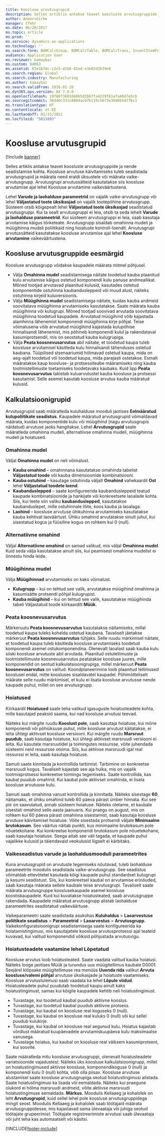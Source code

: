 ```yaml
---
title: Koosluse arvutusgrupid
description: Selles artiklis antakse teavet koosluste arvutusgruppide ja nende seadistamise kohta. Koosluse arvutuse käivitamiseks tuleb seadistada arvutusgrupid ja määrata need eraldi üksustele või määrata vaike-arvutusgrupp. Arvutusgrupi arvutussätteid kasutatakse siis koosluse arvutamise ajal lehel Koosluse arvutamine vaikeväärtustena.
author: AndersGirke
manager: tfehr
ms.date: 06/20/2017
ms.topic: article
ms.prod: ''
ms.service: dynamics-ax-applications
ms.technology: ''
ms.search.form: BOMCalcGroup, BOMCalcTable, BOMCalcTrans, InventItemPrice
audience: Application User
ms.reviewer: kamaybac
ms.custom: 94063
ms.assetid: 63e1b7dc-c2c5-41b0-81ed-e3e02d1b39e0
ms.search.region: Global
ms.search.industry: Manufacturing
ms.author: kamaybac
ms.search.validFrom: 2016-02-28
ms.dyn365.ops.version: AX 7.0.0
ms.openlocfilehash: 1978873601608b5d2b67fa4229f61afa46d7e5cb
ms.sourcegitcommit: 38d40c331c8894acb7b119c5073e3088b54776c1
ms.translationtype: HT
ms.contentlocale: et-EE
ms.lasthandoff: 01/15/2021
ms.locfileid: "5011893"
---
```

# <a name="bom-calculations-groups"></a>Koosluse arvutusgrupid

[!include [banner](../includes/banner.md)]

Selles artiklis antakse teavet koosluste arvutusgruppide ja nende seadistamise kohta. Koosluse arvutuse käivitamiseks tuleb seadistada arvutusgrupid ja määrata need eraldi üksustele või määrata vaike-arvutusgrupp. Arvutusgrupi arvutussätteid kasutatakse siis koosluse arvutamise ajal lehel Koosluse arvutamine vaikeväärtustena. 

Lehel **Varude ja laohalduse parameetrid** on vajalik vaike-arvutusgrupp või lehel **Väljastatud toote üksikasjad** on vajalik tootepõhine arvutusgrupp. Süsteem otsib kõigepealt lehel **Väljastatud toote üksikasjad** seadistatud arvutusgruppi. Kui ta sealt arvutusgruppi ei leia, otsib ta seda lehelt **Varude ja laohalduse parameetrid**. Kui süsteem arvutusgruppi ei leia, saab kasutaja arvutamise käigus tõrketeate. Arvutusgrupp sisaldab omahinna mudeli ja müügihinna mudeli poliitikaid ning hoiatuste kontroll-loendit. Arvutusgrupi arvutussätteid kasutatakse koosluse arvutamise ajal lehel **Koosluse arvutamine** vaikeväärtustena.

## <a name="purposes-of-bom-calculation-groups"></a>Koosluse arvutusgruppide eesmärgid
Koosluse arvutusgrupp võidakse kaupadele määrata mitmel põhjusel.

-   Välja **Omahinna mudel** seadistamisega näitate toodetud kauba plaanitud kulu arvutamise käigus ostetud komponendi kulu panuse andmeallikat. Mõned tootjad arvutavad plaanitud kulusid, kasutades ostetud komponentide ostuhinna kaubandusleppeid või muud alust, näiteks ostuhinna kirjeid kuluversioonis.
-   Välja **Müügihinna mudel** seadistamisega näitate, kuidas kauba andmeid soovitatava müügihinna arvutamiseks kasutatakse. Saate määrata kauba müügihinna või kulugrupi. Mõned tootjad soovivad arvutada soovitatava müügihinna toodetud kaupadele. Arvutatud müügihind võib kajastada alamhinna lähenemist komponendi müügihinna kirje põhjal. Teise võimalusena võib arvutatud müügihind kajastada kulupõhise hinnalisandi lähenemist, mis põhineb komponendi kulul ja rakendataval kasumiprotsendil, mis on seostatud kauba kulugrupiga.
-   Välja **Peata koosnevusarvutus** abil näitate, et toodetud kaupa tuleb koosluse arvutamisel käsitleda kulu hinnalisandi tähenduses ostetud kaubana. Tüüpilised stsenaariumid hõlmavad ostetud kaupa, mida on aeg-ajalt toodetud või toodetud kaupa, mida parajasti ostetakse. Esmalt määratakse kaup koosluse- ja protsessiteabe määramiseks ning kauba tootmistellimuste toetamiseks toodetavaks kaubaks. Kuid lipp **Peata koosnevusarvutus** takistab kuluarvutustel kauba koosluse ja protsessi kasutamist. Selle asemel kasutab koosluse arvutus kauba määratud kulusid.

## <a name="calculation-groups"></a>Kalkulatsioonigrupid
Arvutusgrupid saab määratleda kuluhalduse mooduli jaotises **Eelmääratud kulupoliitikate seadistus**. Kaupadele määratud arvutusgrupid võimaldavad määrata, kuidas komponentide kulu või müügihind (nagu arvutusgrupis näidatud) arvutuse jaoks hangitakse. Lehel **Arvutusgrupid** saate määratleda omahinna mudeli, alternatiivse omahinna mudeli, müügihinna mudeli ja hoiatused.

### <a name="cost-price-model"></a>Omahinna mudel

Väljal **Omahinna mudel** on neli võimalust.

-   **Kauba omahind** – omahinnana kasutatakse omahinda tabelist **Väljastatud toode** või kauba dimensioonide kombinatsiooni.
-   **Kauba ostuhind** – kasutage ostuhinda väljalt **Omahind** vahekaardil **Ost** lehel **Väljastatud toodete loend**.
-   **Kaubanduslepped** – saate konfigureerida kaubandusleppeid teatud kaupade kombinatsioonide ja hankijate või konkreetsete laoalade kohta. Siis, kui teete siin valiku **kaubanduslepped**, kasutatakse kaubanduslepet, mille ostuhinnale lõite, koos kauba ja laoalaga.
-   **Laohind** – koosluse arvutuse ühikuhinna arvutamiseks kasutatakse kauba kehtivat laoväärtust. Ühiku omahind arvutatakse sinult juhul, kui sisestatud kogus ja füüsiline kogus on rohkem kui 0 (null).

### <a name="alternative-cost-price"></a>Alternatiivne omahind

Väljal **Alternatiivne omahind** on samad valikud, mis väljal **Omahinna mudel**. Kuid seda välja kasutatakse ainult siis, kui peamisest omahinna mudelist ei õnnestu hinda leida.

### <a name="sales-price-model"></a>Müügihinna mudel

Välja **Müügihinnad** arvutamiseks on kaks võimalust.

-   **Kulugrupp** – kui on tehtud see valik, arvutatakse müügihind omahinna ja kasumisätte protsendi põhjal kulugrupist.
-   **Kauba müügihind** – kui on tehtud see valik, kasutatakse müügihinda tabeli Väljastatud toode kiirkaardilt **Müük**.

### <a name="stop-explosion"></a>Peata koosnevusarvutus

Märkeruutu **Peata koosnevusarvutus** kasutatakse näitamiseks, millal toodetud kaupa tuleks kohelda ostetud kaubana. Tavaliselt jäetakse märkeruut **Peata koosnevusarvutus** tühjaks. Selle ruudu märkimisel näitate, et toodetud kaupa tuleb käsitleda koosluse arvutamiseks toodetud komponendi asemel ostukomponendina. Olenevalt laoalast saab kauba kulu siiski koosluse arvutuste abil arvutada. Plaanitud ostutellimuste ja tootmistellimuste koosnevusarvutus peatatakse koosluse juures, mille komponendid on seotud kalkulatsioonigrupiga, millel märkeruut **Peata koosnevusarvutus** on valitud. Koondplaneerimine loob plaanitud tellimused kooslusel endal, mitte koosluses sisaldavatel kaupadel. Põhimõtteliselt määrate selle ruudu märkimisel, et kulu ei lisata koosluse arvutusse nende kaupade puhul, millel on see arvutusgrupp.

### <a name="warnings"></a>Hoiatused

Kiirkaardil **Hoiatused** saate teha valikud igasuguste hoiatusteadete kohta, mille kasutajad peaksid saama, kui nad koosluse arvutusi teevad. 

Näiteks kui märgite ruudu **Kooslust pole**, saab kasutaja hoiatuse, kui mõne komponendi või põhiüksuse puhul, mille koosluse arvutust käitatakse, ei leita ühtegi aktiivset koosluse versiooni. Kui märgite ruudu **Marsruut puudub**, saab kasutaja hoiatuse, kui ühtegi aktiivset marsruudi versiooni ei leita. Kui kasutate marsruutidel ja toimingutes ressursse, võite juhendada süsteemi neid ressursse otsima. Siis, kui aktiivse marsruudi igal real ressurssi ei leita, saab kasutaja hoiatuse. 

Samuti saate kinnitada ja kontrollida tarbimist. Tarbimine on konkreetse marsruudi kogus. Tavaliselt kajastab see aja hulka, mis on vajalik tootmisprotsessi konkreetse toimingu tegemiseks. Saate kontrollida, kas kaubal puudub omahind. Kui kaubal pole aktiivset omahinda, ei lisata koosluse arvutusse kulu. 

Samuti saab omahinna vanust kontrollida ja kinnitada. Näiteks sisestage **60**, näitamaks, et ühiku omahind tuleb 60 päeva pärast ümber hinnata. Kui see piir on saavutatud, annab süsteem hoiatuse. Näiteks oletame, et kaubale sisestati omahind selle aasta jaanuaris. Kui praegu on august, mis on rohkem kui 60 päeva pärast omahinna sisestamist, saab kasutaja koosluse arvutuse käivitamisel hoiatuse. Võite sisestada protsendi väljale **Minimaalne brutokasum**. See väärtus näitab punkti, kus minimaalne brutokasum pole nõuetekohane. Kui konkreetse komponendi brutokasum pole nõuetekohane, saab kasutaja hoiatuse. Seega aitab see väli tagada, et kaupade puhul vajalikke kulusid ja täiendavaid veokulusid liigselt ei kärbitaks.

### <a name="default-setup-in-inventory-and-warehouse-management-parameters"></a>Vaikeseadistus varude ja laohaldusmooduli parameetrites

Kuna arvutusgrupid on arvutuste tegemiseks nõutavad, tuleb laohalduse parameetrite moodulis seadistada vaike-arvutusgrupp. See seadistus võimaldab ettevõtetel kasutada kõigi kaupade puhul standardset kulugrupi ja kasumi seadistust. Siis, kui konkreetsel kaubal on arvutamise erinõuded, saab kasutaja määrata sellele kaubale teise arvutusgrupi. Tavaliselt saate määrata arvutusgruppe kooslusekaupade asemel koosluse koostiskaupadele. Kuid kui kuvatakse hoiatusteated, saab arvutusgruppe rakendada. Kaupadele määratud arvutusgrupp alistab laohalduse parameetrites seadistatud vaikeväärtuse. 

Vaikeparameetri saate seadistada asukohas **Kuluhaldus** &gt; **Laoarvestuse poliitikate seadistus** &gt; **Parameetrid** &gt; **Laoarvestus** &gt; **Arvutusgrupp**. Vaikekonfiguratsioonigrupi seadistamisega saate konfigureerida ka hoiatamistingimusi, mis kasutajatele koosluse arvutusprotsessi ajal teateid kuvavad, kui valitud komponendid võiksid põhjustada arvutusvigu.

### <a name="view-warning-messages-on-the-complete-page"></a>Hoiatusteadete vaatamine lehel Lõpetatud

Koosluse arvutus loob hoiatusteated. Saate vaadata valitud kauba hoiatusi. Näiteks looge jaotises Müük ja turundus uus müügitellimus kaubale D0001. Seejärel klõpsake müügitellimuse rea menüüs **Uuenda rida** valikut **Arvuta koosluse/valemi põhjal** arvutuse üksikasjade ja hoiatuste vaatamiseks. Koosluse arvutustulemusi saab vaadata ka lehel **Lõpule viidud**. Hoiatusteadete puhul puudutab toodetud kaupu ainult kaks hoiatustingimust, samas kui kõigile kaupadele kehtib neli hoiatustingimust.
-   Tuvastage, kui toodetud kaubal puudub aktiivne kooslus.
-   Tuvastage, kui toodetud kaubal puudub aktiivne protsess.
-   Tuvastage, kui kaubal on koosluse real koguseks 0 (null).
-   Tuvastage, kui kaubal on koosluse real kuluks 0 (null) või kui sellel puudub kulukirje.
-   Tuvastage, kui kaubal on koosluse real aegunud kulu. Hoiatus kajastab võrdlust määratud kuupäevadele arvutamiskuupäeva kulu maksimaalse vanusega.
-   Tuvastage hoiatus, kui kaubal on koosluse real väiksem kasumiprotsent, kui soovite.

Saate määratleda mitu koosluse arvutusgruppi, olenevalt hoiatusteadete variatsioonide vajadustest. Näiteks üks koosluse kalkulatsioonigrupp, millel on hoiatustingimused aktiivse koosluse, komponendikoguse 0 (null) ja komponendi kulu 0 (null) kohta, võib olla piisav. Koosluse arvutuse alustamisel saate koosluse arvutusgrupiga seotud hoiatustingimusi alistada. Saate hoiatustingimusi ka lisada või eemaldada. Näiteks kui praegune olukord ei hõlma marsruudi andmeid, võite aktiivse marsruudi hoiatustingimuse eemaldada. **Märkus.** Moodulis Kellaaeg ja kohalolek on leht **Arvutusgrupid**, kuid sellel lehel pole koosluse arvutusgruppidega mingit seost. Moodulis Kellaaeg ja kohalolek saab töötajaid määrata arvutusgruppidesse, mis kajastavad sama ülevaataja või juhiga seotud töötajate grupeerimist. Töötajate registreerimiste arvutusi saab ülevaataja või juht teha kas automaatselt või käsitsi.





[!INCLUDE[footer-include](../../includes/footer-banner.md)]